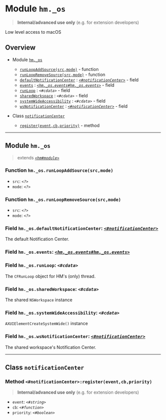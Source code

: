# Module `hm._os`

> **Internal/advanced use only** (e.g. for extension developers)

Low level access to macOS



## Overview


* Module [`hm._os`](hm._os.md#module-hmos)
  * [`runLoopAddSource(src,mode)`](hm._os.md#function-hmosrunloopaddsourcesrcmode) - function
  * [`runLoopRemoveSource(src,mode)`](hm._os.md#function-hmosrunloopremovesourcesrcmode) - function
  * [`defaultNotificationCenter`](hm._os.md#field-hmosdefaultnotificationcenter-notificationcenter) : [_`<#notificationCenter>`_](hm._os.md#class-notificationcenter) - field
  * [`events`](hm._os.md#field-hmosevents-hmoseventshmosevents) : [_`<hm._os.events#hm._os.events>`_](hm._os.events.md#module-hmosevents) - field
  * [`runLoop`](hm._os.md#field-hmosrunloop-cdata) : _`<#cdata>`_ - field
  * [`sharedWorkspace`](hm._os.md#field-hmossharedworkspace-cdata) : _`<#cdata>`_ - field
  * [`systemWideAccessibility`](hm._os.md#field-hmossystemwideaccessibility-cdata) : _`<#cdata>`_ - field
  * [`wsNotificationCenter`](hm._os.md#field-hmoswsnotificationcenter-notificationcenter) : [_`<#notificationCenter>`_](hm._os.md#class-notificationcenter) - field


* Class [`notificationCenter`](hm._os.md#class-notificationcenter)
  * [`register(event,cb,priority)`](hm._os.md#method-notificationcenterregistereventcbpriority) - method






------------------

## Module `hm._os`

> extends [_`<hm#module>`_](hm.md#class-module)






### Function `hm._os.runLoopAddSource(src,mode)`



* `src`: _`<?>`_ 
* `mode`: _`<?>`_ 




### Function `hm._os.runLoopRemoveSource(src,mode)`



* `src`: _`<?>`_ 
* `mode`: _`<?>`_ 




### Field `hm._os.defaultNotificationCenter`: [_`<#notificationCenter>`_](hm._os.md#class-notificationcenter)
The default Notification Center.




### Field `hm._os.events`: [_`<hm._os.events#hm._os.events>`_](hm._os.events.md#module-hmosevents)





### Field `hm._os.runLoop`: _`<#cdata>`_
The `CFRunLoop` object for HM's (only) thread.




### Field `hm._os.sharedWorkspace`: _`<#cdata>`_
The shared `NSWorkspace` instance




### Field `hm._os.systemWideAccessibility`: _`<#cdata>`_
`AXUIElementCreateSystemWide()` instance




### Field `hm._os.wsNotificationCenter`: [_`<#notificationCenter>`_](hm._os.md#class-notificationcenter)
The shared workspace's Notification Center.





------------------

## Class `notificationCenter`






### Method `<#notificationCenter>:register(event,cb,priority)`

> **Internal/advanced use only** (e.g. for extension developers)



* `event`: _`<#string>`_ 
* `cb`: _`<#function>`_ 
* `priority`: _`<#boolean>`_ 





